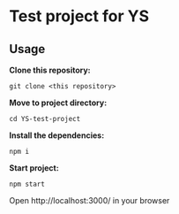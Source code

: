 # Test project for YS

## Usage

__Clone this repository:__

`git clone <this repository>`

__Move to project directory:__

`cd YS-test-project`

__Install the dependencies:__

`npm i`

__Start project:__

`npm start`

Open http://localhost:3000/ in your browser

